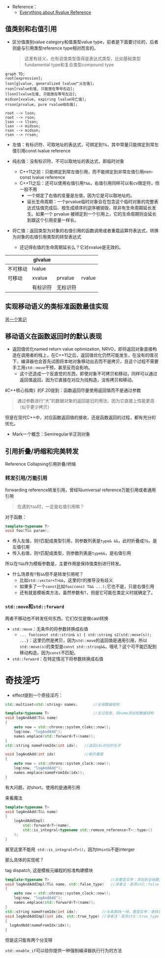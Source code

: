 + Reference：
	+ [Everything about Rvalue Reference](https://www.zhihu.com/question/363686723/answer/1976488046?utm_campaign=&utm_medium=social&utm_oi=1517839223738114049&utm_psn=1690447606109749249&utm_source=qq)

## 值类别和右值引用

+ 区分值类别value category和值类型value type，前者是下面要讨论的，后者则是与引用类型reference type相对而言的。
	>这里有歧义，也有说值类型值得是表达式类型，比如基础类型fundamental type和复合类型compound type

```mermaid
graph TD;
root[expression];
lson[glvalue, generalized lvalue广义左值];
rson[rvalue右值, 只能放在等号右边];
llson[lvalue左值, 只能放在等号左边];
midson[xvalue, expiring lvalue将亡值];
rrson[prvalue, pure rvalue纯右值];

root --> lson;
root --> rson;
lson --> llson;
lson --> midson;
rson --> midson;
rson --> rrson;
```

+ 左值：有标识符、可取地址的表达式，可绑定到`T&`，其中常量只能绑定到常左值引用const lvalue reference
+ 纯右值：没有标识符、不可以取地址的表达式，即临时对象
	+ C++11之前：只能绑定到常左值引用，而不能绑定到非常左值引用non-const lvalue reference
	+ C++11之后：还可以使用右值引用`T&&`，右值引用同样可以有cv限定符，但一般不用
		+ 一个绑定了右值的变量是左值，因为它是可以取地址的。
		+ 延长生命周期：一个prvalue临时对象会在包含这个临时对象的完整表达式估值完成后、按生成顺序的逆序被销毁，除非有生命周期延长发生。如果一个 prvalue 被绑定到一个引用上，它的生命周期则会延长到跟这个引用变量一样长。

+ 将亡值：返回类型为对象的右值引用的函数调用或者重载运算符表达式，转换为对象的右值引用类型的转型表达式
	+ 还记得右值的生命周期延长么？它对xvalue是无效的。

|          | glvalue  |          |        |
| -------- | -------- | -------- | ------ |
| 不可移动 | lvalue   |          |        |
| 可移动   | xvalue   | prvalue  | rvalue |
|          | 有标识符 | 无标识符 |        |

## 实现移动语义的类标准函数最佳实现

[另一个笔记](Programing-Language/Modern-C++/OOP-misc.md#移动强异常安全惯用法)

## 移动语义在函数返回时的默认表现

+ 返回值优化named return value optimization, NRVO，即将返回对象直接构造在调用者的栈上，在C++11之后，返回值优化仍然可能发生，在没有的情况下，编译器也会首先试图将本地对象移动出去而不是拷贝，且这个过程不需要手工用`std::move`干预，甚至反而会影响。
	+ 这个还造成一个反直觉的东西，即使对象不可拷贝和移动，同样可以通过返回值返回，因为它直接在对应为找构造，没有拷贝和移动。

《C++核心指南》的F.20提到：函数返回尽量使用返回值而不是通过参数
>通过参数进行“大”的数据对象的返回是旧的用法，因为它直接上性能更高（似乎更少拷贝）

但是在现代C++中，对应函数返回值的接收，还是函数返回的过程，都有充分的优化。

+ Mark一个概念：Semiregular半正则对象

## 引用折叠/坍缩和完美转发
Reference Collapsing引用折叠/坍缩

### 转发引用/万能引用
forwarding reference转发引用，曾经叫universal reference万能引用或者通用引用

>在遇到`T&&`时，一定是右值引用嘛？

对于函数：
```cpp
template<typename T>
void foo(T&& param);
```

+ 传入左值，则`T`匹配成类型引用，则参数列表是`type& &&`，此时折叠成`T&`，是左值引用
+ 传入右值，则`T`匹配成类型，则参数列表是`type&&`，是右值引用

所以在`T&&`作为模板参数是，主要作用是保持值类别进行转发。

+ 什么场景有`T`有`&&`但不是转发引用呢？
	+ 比如`std::vector<T>&&`，这里的`T`的推导没有歧义
	+ 如果多了一个`const`比如`foo(const T&& ...);`它也不是，只是右值引用
	+ 还有就是模板类方法，虽然参数有`T`，但是它可能在类定义时就确定了。

### `std::move`和`std::forward`

两者不移动也不转发任何东西，它们仅仅是做cast转换

+ `std::move`：无条件的将参数转换成右值
	+ `... foo(const std::strin& s) { std::string s2(std::move(s)); ...}`：这里仍然是拷贝，因为`std::move`的返回值是通用引用，所以`std::move(s)`的类型是`const std::string&&`，哦吼？这个可不能匹配到移动构造，因为`const`不匹配。
+ `std::forward`：在特定情况下将参数转换成右值

# 奇技淫巧

+ effect提到一个奇技淫巧：
```cpp
std::multiset<std::string> names;       //全局数据结构

template<typename T>                    //志记信息，将name添加到数据结构
void logAndAdd(T&& name)
{
	auto now = std::chrono::system_clokc::now();
	log(now, "logAndAdd");
	names.emplace(std::forward<T>(name));
}
std::string nameFromIdx(int idx);   //返回idx对应的名字

void logAndAdd(int idx)             //新的重载
{
	auto now = std::chrono::system_clock::now();
	log(now, "logAndAdd");
	names.emplace(nameFromIdx(idx));
}
```

有大问题，对short，使用的是通用引用


来看魔法
```cpp
template<typename T>
void logAndAdd(T&& name)
{
	logAndAddImpl(
		std::forward<T>(name),
		std::is_integral<typename std::remove_reference<T>::type>()
	);
}
```

甚至这里不能用` std::is_integral<T>()`，因为tm`int&`不是interger

那么具体的实现呢？

tag dispatch,
这是模板元编程的标准构建模块

```cpp
template<typename T>                            //非整型实参：添加到全局数据结构中
void logAndAddImpl(T&& name, std::false_type)	//译者注：高亮std::false_type
{
	auto now = std::chrono::system_clock::now();
	log(now, "logAndAdd");
	names.emplace(std::forward<T>(name));
}
std::string nameFromIdx(int idx);           //与条款26一样，整型实参：查找名字并用它调用logAndAdd
void logAndAddImpl(int idx, std::true_type) //译者注：高亮std::true_type
{
  logAndAdd(nameFromIdx(idx)); 
}
```

但是这只能有两个分支呀

`std::enable_if`可以给你提供一种强制编译器执行行为的方法
